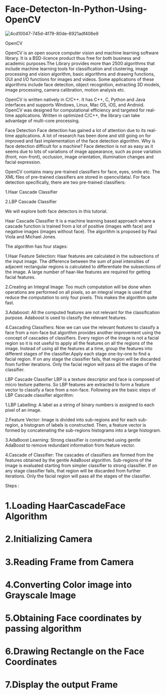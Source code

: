 # Face-Detecton-In-Python-Using-OpenCV



![4cd10047-745d-4f79-80de-6921adf406e9](https://github.com/ratanR07/Face-Detecton-In-Python-Using-OpenCV/assets/157063244/e297dc60-8659-4a89-95fc-dadc9e80c583)

OpenCV

OpenCV is an open source computer vision and machine learning software library. It is a BSD-licence product thus free for both business and academic purposes.The Library provides more than 2500 algorithms that include machine learning tools for classification and clustering, image processing and vision algorithm, basic algorithms and drawing functions, GUI and I/O functions for images and videos. Some applications of these algorithms include face detection, object recognition, extracting 3D models, image processing, camera calibration, motion analysis etc.

OpenCV is written natively in C/C++. It has C++, C, Python and Java interfaces and supports Windows, Linux, Mac OS, iOS, and Android. OpenCV was designed for computational efficiency and targeted for real-time applications. Written in optimized C/C++, the library can take advantage of multi-core processing.

Face Detection
Face detection has gained a lot of attention due to its real-time applications. A lot of research has been done and still going on for improved and fast implementation of the face detection algorithm. Why is face detection difficult for a machine? Face detection is not as easy as it seems due to lots of variations of image appearance, such as pose variation (front, non-front), occlusion, image orientation, illumination changes and facial expression.

OpenCV contains many pre-trained classifiers for face, eyes, smile etc. The XML files of pre-trained classifiers are stored in opencv/data/. For face detection specifically, there are two pre-trained classifiers:

1.Haar Cascade Classifier

2.LBP Cascade Classifier

We will explore both face detectors in this tutorial.

Haar Cascade Classifier
It is a machine learning based approach where a cascade function is trained from a lot of positive (images with face) and negative images (images without face). The algorithm is proposed by Paul Viola and Michael Jones.

The algorithm has four stages:

1.Haar Feature Selection:
Haar features are calculated in the subsections of the input image. The difference between the sum of pixel intensities of adjacent rectangular regions is calculated to differentiate the subsections of the image. A large number of haar-like features are required for getting facial features.

2.Creating an Integral Image:
Too much computation will be done when operations are performed on all pixels, so an integral image is used that reduce the computation to only four pixels. This makes the algorithm quite fast.

3.Adaboost:
All the computed features are not relevant for the classification purpose. Adaboost is used to classify the relevant features.

4.Cascading Classifiers:
Now we can use the relevant features to classify a face from a non-face but algorithm provides another improvement using the concept of cascades of classifiers. Every region of the image is not a facial region so it is not useful to apply all the features on all the regions of the image. Instead of using all the features at a time, group the features into different stages of the classifier.Apply each stage one-by-one to find a facial region. If on any stage the classifier fails, that region will be discarded from further iterations. Only the facial region will pass all the stages of the classifier.

LBP Cascade Classifier
LBP is a texture descriptor and face is composed of micro texture patterns. So LBP features are extracted to form a feature vector to classify a face from a non-face. Following are the basic steps of LBP Cascade classifier algorithm:

1.LBP Labelling:
A label as a string of binary numbers is assigned to each pixel of an image.

2.Feature Vector:
Image is divided into sub-regions and for each sub-region, a histogram of labels is constructed. Then, a feature vector is formed by concatenating the sub-regions histograms into a large histogram.

3.AdaBoost Learning:
Strong classifier is constructed using gentle AdaBoost to remove redundant information from feature vector.

4.Cascade of Classifier:
The cascades of classifiers are formed from the features obtained by the gentle AdaBoost algorithm. Sub-regions of the image is evaluated starting from simpler classifier to strong classifier. If on any stage classifier fails, that region will be discarded from further iterations. Only the facial region will pass all the stages of the classifier.

Steps :
   # 1.Loading HaarCascadeFace Algorithm
   
   # 2.Initializing Camera
   
   # 3.Reading Frame from Camera
   
   # 4.Converting Color image into Grayscale Image
   
   # 5.Obtaining Face coordinates by passing algorithm
   
   # 6.Drawing Rectangle on the Face Coordinates
   
   # 7.Display the output Frame

